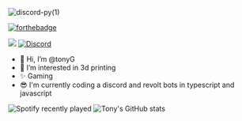 ![discord-py(1)](https://user-images.githubusercontent.com/83699240/126371663-661068b1-f0ae-4688-9aba-51114633e3f3.png)

[![forthebadge](https://forthebadge.com/images/badges/made-with-python.svg)](https://forthebadge.com)

![](https://komarev.com/ghpvc/?username=tonyG433&style=flat-square)
[![Discord](https://img.shields.io/discord/843910262662496287.svg?label=&logo=discord&logoColor=ffffff&color=7389D8&labelColor=6A7EC2)](https://discord.gg/922BHasDjT)


- 👋 Hi, I’m @tonyG
- 👀 I’m interested in 3d printing
- ✨ Gaming
- 😎 I'm currently coding a discord and revolt bots in typescript and javascript

![Spotify recently played](https://spotify-recently-played-readme.vercel.app/api?user=21mvy7aci3snjdx66yomtsogy)
![Tony's GitHub stats](https://github-readme-stats.vercel.app/api?username=tonyG433&show_icons=true&theme=dark)










<!---
tonyG433/tonyG433 is a ✨ special ✨ repository because its `README.md` (this file) appears on your GitHub profile.
You can click the Preview link to take a look at your changes.
--->
